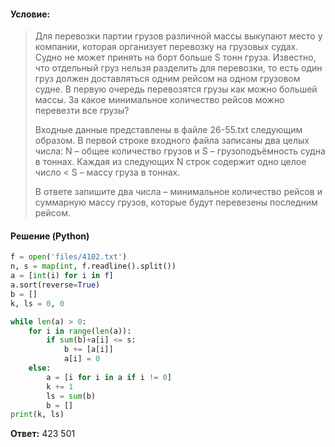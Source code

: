 #### Условие:
> Для перевозки партии грузов различной массы выкупают место у компании, которая организует перевозку на грузовых судах. Судно не может принять на борт больше S тонн груза. Известно, что отдельный груз нельзя разделить для перевозки, то есть один груз должен доставляться одним рейсом на одном грузовом судне. В первую очередь перевозятся грузы как можно большей массы. За какое минимальное количество рейсов можно перевезти все грузы?
> 
> Входные данные представлены в файле 26-55.txt следующим образом. В первой строке входного файла записаны два целых числа: N – общее количество грузов и S – грузоподъёмность судна в тоннах. Каждая из следующих N строк содержит одно целое число < S – массу груза в тоннах.
> 
> В ответе запишите два числа – минимальное количество рейсов и суммарную массу грузов, которые будут перевезены последним рейсом.

#### Решение (Python)
```python
f = open('files/4102.txt')
n, s = map(int, f.readline().split())
a = [int(i) for i in f]
a.sort(reverse=True)
b = []
k, ls = 0, 0

while len(a) > 0:
    for i in range(len(a)):
        if sum(b)+a[i] <= s:
            b += [a[i]]
            a[i] = 0
    else:
        a = [i for i in a if i != 0]
        k += 1
        ls = sum(b)
        b = []
print(k, ls)
```

**Ответ:** 423 501
